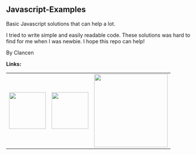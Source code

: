 
## Javascript-Examples

Basic Javascript solutions that can help a lot.

I tried to write simple and easily readable code.
These solutions was hard to find for me when I was newbie.
I hope this repo can help!

By Clancen

**Links:**

<table><tr>
<td>
  <a href="https://www.fiverr.com/clancen">
  <img src="https://fiverr-res.cloudinary.com/image/upload/f_auto,q_auto,h_224/v1/attachments/generic_asset/asset/d60fda24bdfb2d58a9f9fcdd9b2e019e-1668776270346/Fiverr_Logo_GreenGreen_RGB%20%281%29.png" width="100">
  </a>
</td>
<td>
  <a href="https://www.github.com/xclancen">
  <img src="https://github.githubassets.com/images/modules/logos_page/GitHub-Logo.png" width="100">
  </a>
</td>
<td>
  <a href="https://stackoverflow.com/users/21336510/clancen">
  <img src="https://upload.wikimedia.org/wikipedia/commons/thumb/0/02/Stack_Overflow_logo.svg/1280px-Stack_Overflow_logo.svg.png" width="200">
  </a>
</td>
</tr></table>

